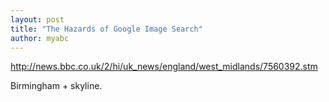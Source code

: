 ```yaml
---
layout: post
title: "The Hazards of Google Image Search"
author: myabc
---
```


 
<http://news.bbc.co.uk/2/hi/uk_news/england/west_midlands/7560392.stm>

Birmingham + skyline.

